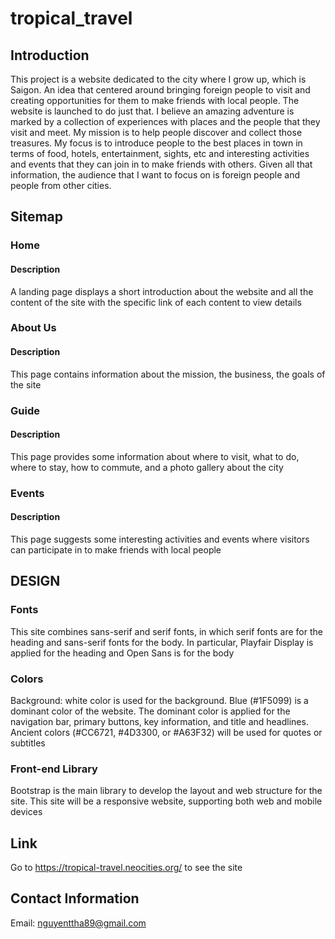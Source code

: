 # tropical_travel

## Introduction
This project is a website dedicated to the city where I grow up, which is Saigon. An idea that centered around bringing foreign people to visit and creating opportunities for them to make friends with local people. The website is launched to do just that. I believe an amazing adventure is marked by a collection of experiences with places and the people that they visit and meet. My mission is to help people discover and collect those treasures. My focus is to introduce people to the best places in town in terms of food, hotels, entertainment, sights, etc and interesting activities and events that they can join in to make friends with others. Given all that information, the audience that I want to focus on is foreign people and people from other cities.

## Sitemap
### Home
#### Description
A landing page displays a short introduction about the website and all the content of the site with the specific link of each content to view details

### About Us
#### Description
This page contains information about the mission, the business, the goals of the site

### Guide
#### Description
This page provides some information about where to visit, what to do, where to stay, how to commute, and a photo gallery about the city

### Events
#### Description
This page suggests some interesting activities and events where visitors can participate in to make friends with local people

## DESIGN
### Fonts
This site combines sans-serif and serif fonts, in which serif fonts are for the heading and sans-serif fonts for the body. In particular, Playfair Display is applied for the heading and Open Sans is for the body
### Colors
Background: white color is used for the background. Blue (#1F5099) is a dominant color of the website. The dominant color is applied for the navigation bar, primary buttons, key information, and title and headlines. Ancient colors (#CC6721, #4D3300, or #A63F32) will be used for quotes or subtitles
### Front-end Library
Bootstrap is the main library to develop the layout and web structure for the site. This site will be a responsive website, supporting both web and mobile devices

## Link
Go to https://tropical-travel.neocities.org/ to see the site

## Contact Information
Email: nguyenttha89@gmail.com

